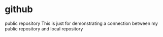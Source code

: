 # github
public repository
This is just for demonstrating a connection between my public repository and local repository

